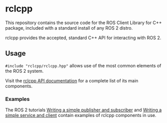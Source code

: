 # rclcpp

This repository contains the source code for the ROS Client Library for C++ package, included with a standard install of any ROS 2 distro.

rclcpp provides the accepted, standard C++ API for interacting with ROS 2.

## Usage

`#include "rclcpp/rclcpp.hpp"` allows use of the most common elements of the ROS 2 system.

Visit the [rclcpp API documentation](http://docs.ros2.org/eloquent/api/rclcpp/) for a complete list of its main components.

### Examples

The ROS 2 tutorials [Writing a simple publisher and subscriber](https://index.ros.org/doc/ros2/Tutorials/Writing-A-Simple-Cpp-Publisher-And-Subscriber/)
and [Writing a simple service and client](https://index.ros.org/doc/ros2/Tutorials/Writing-A-Simple-Cpp-Service-And-Client/)
contain examples of rclcpp components in use.

